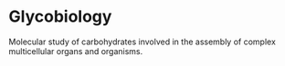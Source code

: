 # Glycobiology
Molecular study of carbohydrates involved in the assembly of complex multicellular organs and organisms. 

